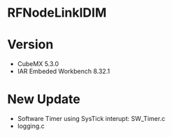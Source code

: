 # RFNodeLinkIDIM


# Version
- CubeMX 5.3.0
- IAR Embeded Workbench 8.32.1

# New Update
- Software Timer using SysTick interupt: SW_Timer.c
- logging.c